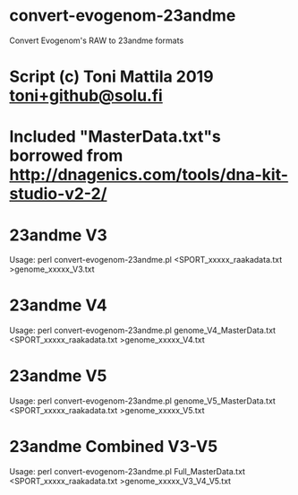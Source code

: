 # convert-evogenom-23andme
Convert Evogenom's RAW to 23andme formats

# Script (c) Toni Mattila 2019 <toni+github@solu.fi>
# Included "MasterData.txt"s borrowed from http://dnagenics.com/tools/dna-kit-studio-v2-2/

# 23andme V3
Usage: perl convert-evogenom-23andme.pl <SPORT_xxxxx_raakadata.txt >genome_xxxxx_V3.txt

# 23andme V4
Usage: perl convert-evogenom-23andme.pl genome_V4_MasterData.txt <SPORT_xxxxx_raakadata.txt >genome_xxxxx_V4.txt

# 23andme V5
Usage: perl convert-evogenom-23andme.pl genome_V5_MasterData.txt <SPORT_xxxxx_raakadata.txt >genome_xxxxx_V5.txt

# 23andme Combined V3-V5
Usage: perl convert-evogenom-23andme.pl Full_MasterData.txt <SPORT_xxxxx_raakadata.txt >genome_xxxxx_V3_V4_V5.txt
